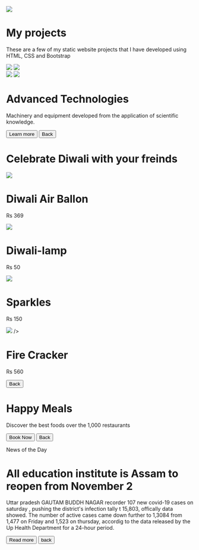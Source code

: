<!DOCTYPE html>
<html>

<head>
    <link rel="stylesheet" href="https://stackpath.bootstrapcdn.com/bootstrap/4.5.2/css/bootstrap.min.css" integrity="sha384-JcKb8q3iqJ61gNV9KGb8thSsNjpSL0n8PARn9HuZOnIxN0hoP+VmmDGMN5t9UJ0Z" crossorigin="anonymous">
    <script src="https://code.jquery.com/jquery-3.5.1.slim.min.js" integrity="sha384-DfXdz2htPH0lsSSs5nCTpuj/zy4C+OGpamoFVy38MVBnE+IbbVYUew+OrCXaRkfj" crossorigin="anonymous"></script>
    <script src="https://cdn.jsdelivr.net/npm/popper.js@1.16.1/dist/umd/popper.min.js" integrity="sha384-9/reFTGAW83EW2RDu2S0VKaIzap3H66lZH81PoYlFhbGU+6BZp6G7niu735Sk7lN" crossorigin="anonymous"></script>
    <script src="https://stackpath.bootstrapcdn.com/bootstrap/4.5.2/js/bootstrap.min.js" integrity="sha384-B4gt1jrGC7Jh4AgTPSdUtOBvfO8shuf57BaghqFfPlYxofvL8/KUEfYiJOMMV+rV" crossorigin="anonymous"></script>
</head>

<body>
    <div id="SectioMyProjectsHome">
        <div class="my-project-home-page">
            <img src="https://d1tgh8fmlzexmh.cloudfront.net/ccbp-static-website/software-developer-img.png" class="software-developer-image" />
            <h1 class="my-projects-heading">My projects</h1>
            <p class="my-projects-description">
                These are a few of my static website projects that I have developed
                using HTML, CSS and Bootstrap
            </p>
            <div class="d-flex flex-row justify-content-center">
                <img src="https://d1tgh8fmlzexmh.cloudfront.net/ccbp-static-website/advanced-technologies-img.png" class="my-project-image" onclick="display('sectionAdvancedTechnologies')" />
                <img src="https://d1tgh8fmlzexmh.cloudfront.net/ccbp-static-website/advanced-technologies-img.png" class="my-project-image" onclick="display('sectionAdvancedTechnologies')" />
            </div>
            <div class="d-flex flex-row justify-content-center">
                <img src="https://d1tgh8fmlzexmh.cloudfront.net/ccbp-static-website/food-img.png" class="my-project-image" onclick="display('sectionFoodOrder')" />
                <img src="https://d1tgh8fmlzexmh.cloudfront.net/ccbp-static-website/news-paper-img.png" class="my-project-image" onclick="display('SectionNews')" />
            </div>
        </div>
    </div>
    <div id="sectionAdvancedTechnologies">
        <div class="Advanced-Technologies-bg-container d-flex flex-column justify-content-center">
            <div class="advanced-technologies-card">
                <h1 class="advanced-technologies-title">Advanced Technologies</h1>
                <p class="advanced-technologies-description">
                    Machinery and equipment developed from the application of scientific
                    knowledge.
                </p>
                <button class="advanced-technologies-leaarn-more-button">
                    Learn more
                </button>
                <button class="btn btn-primary" onclick="display('SectioMyProjectsHome')">
                    Back
                </button>
            </div>
        </div>
    </div>
    <div id="sectionDiwali">
        <div class="diwali-top-section">
            <h1 class="diwali-top-section-heading">
                Celebrate Diwali with your freinds
            </h1>
        </div>
        <div class="diwali-bottom-section">
            <div class="d-flex flex-row justify-content-center">
                <div class="diwali-card-item">
                    <img src="https://d1tgh8fmlzexmh.cloudfront.net/ccbp-static-website/diwali-img.png" class="diwali-card-item" />
                    <h1 class="diwali-card-name">Diwali Air Ballon</h1>
                    <p class="diwali-card-price">Rs 369</p>
                </div>
                <div class="diwali-card-item">
                    <img src="https://d1tgh8fmlzexmh.cloudfront.net/ccbp-static-website/diwali-img.png" class="diwali-card-item" />
                    <h1 class="diwali-card-item">Diwali-lamp</h1>
                    <p class="diwali-card-price">Rs 50</p>
                </div>
            </div>
            <div class="d-flex flex-row justify-content-center">
                <div class="diwali-card-item">
                    <img src="https://d1tgh8fmlzexmh.cloudfront.net/ccbp-static-website/diwali-img.png" class="diwali-card-item" />
                    <h1 class="diwali-card-name">Sparkles</h1>
                    <p class="diwali-card-price">Rs 150</p>
                </div>
                <div class="diwali-card-item">
                    <img src="https://d1tgh8fmlzexmh.cloudfront.net/ccbp-static-website/news-paper-img.png" class="diwali-card-item">
                    />
                    <h1 class="diwali-card-price">Fire Cracker</h1>
                    <p class="diwali-card-price">Rs 560</p>
                </div>
            </div>
            <div class="d-flex flex-row justify-content-center">
                <button class="btn btn-primary" onclick="display('SectioMyProjectsHome')">
                    Back
                </button>
            </div>
        </div>
    </div>
    <div id="sectionFoodOrder">
        <div class="food-order-bg-container d-flex flex-column justify-content-end">
            <div class="order-card">
                <h1 class="order-card-heading">Happy Meals</h1>
                <p class="order-card-paragraph">
                    Discover the best foods over the 1,000 restaurants
                </p>
                <button class="order-card-button">Book Now </button>
                <button class="btn btn-pimary" onclick="display('SectioMyProjectsHome')">
                    Back
                </button>
            </div>
        </div>
    </div>
    <div id="SectionNews">
        <div class="news-bg-contianer d-flex flex-column justify-content-end">
            <div class="news-card">
                <p class="news-category">News of the Day</p>
                <h1 class="news-title">
                    All education institute is Assam to reopen from November 2
                </h1>
                <p class="news-title">
                    Uttar pradesh GAUTAM BUDDH NAGAR recorder 107 new covid-19 cases
                    on saturday , pushing the district's infection tally t 15,803,
                    offically data showed. The number of active cases came down further
                    to 1,3084 from 1,477 on Friday and 1,523 on thursday, accordig to
                    the data released by the Up Health Department for a 24-hour period.
                </p>
                <button class="news-button">Read more </button>
                <button class="btn btn-priary" onclick="display('SectioMyProjectsHome')">
                    back
                </button>
            </div>
        </div>
    </div>
    <script type="text/javascript" src="https://d1tgh8fmlzexmh.cloudfront.net/ccbp-static-website/js/ccbp-ui-kit.js"></script>
</body>

</html>
